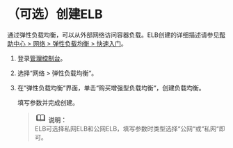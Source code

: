 # （可选）创建ELB<a name="cci_01_0007"></a>

通过弹性负载均衡，可以从外部网络访问容器负载。ELB创建的详细描述请参见[帮助中心 \> 网络 \> 弹性负载均衡 \> 快速入门](https://support.huaweicloud.com/qs-elb/zh-cn_topic_0052569751.html#section2)。

1.  登录[管理控制台](https://console.huaweicloud.com)。
2.  选择“网络 \> 弹性负载均衡“。
3.  在“弹性负载均衡“界面，单击“购买增强型负载均衡“，创建负载均衡。

    填写参数并完成创建。

    >![](public_sys-resources/icon-note.gif) **说明：**   
    >ELB可选择私网ELB和公网ELB，填写参数时类型选择“公网“或“私网“即可。  



